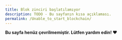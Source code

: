 ```yaml
---
title: Blok zinciri başlatılamıyor
description: TODO - Bu sayfanın kısa açıklaması.
permalink: /Unable_to_start_blockchain/
---
```


**Bu sayfa henüz çevrilmemiştir. Lütfen yardım edin! ❤**
